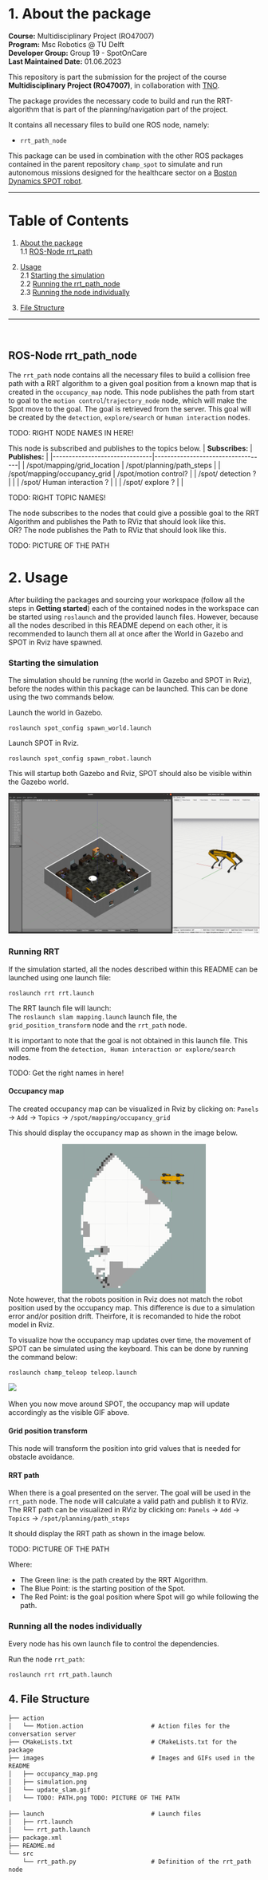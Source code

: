 # 1. About the package <a name="atp"></a>
 **Course:**  Multidisciplinary Project (RO47007) \
 **Program:** Msc Robotics @ TU Delft            
 **Developer Group:**  Group 19 - SpotOnCare                     
 **Last Maintained Date:**  01.06.2023   

This repository is part the submission for the project of the course **Multidisciplinary Project (RO47007)**, in collaboration with  [TNO](https://www.tno.nl/en?gclid=.CjwKCAjw1MajBhAcEiwAagW9MSsTkBs0QeVZAyaxq9Fz1mtmGNJCkYzUVTuIwKk3bHhMCr6WwW6XnhoCvmsQAvD_BwE).


The package provides the necessary code to build and run the RRT-algorithm that is part of the planning/navigation part of the project.

  
It contains all necessary files to build one ROS node, namely: 
- ``rrt_path_node`` 

This package can be used in combination with the other ROS packages contained in the parent repository ``champ_spot`` to simulate and run autonomous missions designed for the healthcare sector on a [Boston Dynamics SPOT robot](https://www.bostondynamics.com/products/spot).

--- 

# Table of Contents

1.  [About the package](#atp) \
    1.1 [ROS-Node rrt_path](#r1)

2. [Usage](#u)\
    2.1 [Starting the simulation](#rsim)\
    2.2 [Running the rrt_path_node](#rbrac)\
    2.3 [Running the node individually](#rind)

3. [File Structure](#fs)




---

<p>&nbsp;</p>



## ROS-Node rrt_path_node <a name="r1"></a>
The ``rrt_path`` node contains all the necessary files to build a collision free path with a RRT algorithm to a given goal position from a known map that is created in the ``occupancy_map`` node. This node publishes the path from start to goal to the ``motion control``/``trajectory_node`` node, which will make the Spot move to the goal. The goal is retrieved from the server. This goal will be created by the ``detection``, ``explore/search`` or ``human interaction`` nodes.

TODO: RIGHT NODE NAMES IN HERE!

<!--
- Given a the goal position in the OccupancyGrid and using the RRT algorithm, creates a path consisting of MoveBaseAction goals.
- Sends a GoalStatusArray to the ``trajectory_node`` to execute the path. -->

This node is subscribed and publishes to the topics below.
| **Subscribes:**               | **Publishes:**                    |
|-------------------------------|-----------------------------------|
| /spot/mapping/grid_location | /spot/planning/path_steps |
| /spot/mapping/occupancy_grid  | /spot/motion control? |
| /spot/ detection  ? | |
| /spot/ Human interaction ? | |
| /spot/ explore ? | |

TODO: RIGHT TOPIC NAMES!

The node subscribes to the nodes that could give a possible goal to the RRT Algorithm and publishes the Path to RViz that should look like this.\
OR?
The node publishes the Path to RViz that should look like this.


TODO: PICTURE OF THE PATH
<!-- <div style="text-align:center">
 <img src="images/depth_image.png">
</div> -->

# 2. Usage <a name="u"></a>

After building the packages and sourcing your workspace (follow all the steps in **Getting started**) each of the contained nodes in the workspace can be started using ``roslaunch`` and the provided launch files. However, because all the nodes described in this README depend on each other, it is recommended to launch them all at once after the World in Gazebo and SPOT in Rviz have spawned.

### Starting the simulation <a name="rsim"></a>
The simulation should be running (the world in Gazebo and SPOT in Rviz), before the nodes within this package can be launched. This can be done using the two commands below.

Launch the world in Gazebo.
```console
roslaunch spot_config spawn_world.launch
```
Launch SPOT in Rviz.
```console
roslaunch spot_config spawn_robot.launch
```

This will startup both Gazebo and Rviz, SPOT should also be visible within the Gazebo world.

<div style="text-align:center">
 <img src="images/simulation.png">
</div>

### Running RRT <a name="rbrac"></a>

If the simulation started, all the nodes described within this README can be launched using one launch file:

```console
roslaunch rrt rrt.launch
```

The RRT launch file will launch: \
The ``roslaunch slam mapping.launch`` launch file, the ``grid_position_transform`` node and the ``rrt_path`` node.

It is important to note that the goal is not obtained in this launch file. This will come from the ``detection, Human interaction or explore/search `` nodes.

TODO: Get the right names in here!

#### Occupancy map
The created occupancy map can be visualized in Rviz by clicking on:
``Panels`` &rarr; ``Add`` &rarr; ``Topics`` &rarr; ``/spot/mapping/occupancy_grid``

This should display the occupancy map as shown in the image below. 
<div style="text-align:center">
 <img src="images/occupancy_map.png", height=300>
</div

Note however, that the robots position in Rviz does not match the robot position used by the occupancy map. This difference is due to a simulation error and/or position drift. Theirfore, it is recomanded to hide the robot model in Rviz.

To visualize how the occupancy map updates over time, the movement of SPOT can be simulated using the keyboard. This can be done by running the command below:
```console
roslaunch champ_teleop teleop.launch
```

![](images/update_slam.gif)

When you now move around SPOT, the occupancy map will update accordingly as the visible GIF above.

#### Grid position transform
This node will transform the position into grid values that is needed for obstacle avoidance.

#### RRT path
When there is a goal presented on the server. The goal will be used in the ``rrt_path`` node. The node will calculate a valid path and publish it to RViz.\
The RRT path can be visualized in RViz by clicking on:
``Panels`` &rarr; ``Add`` &rarr; ``Topics`` &rarr; ``/spot/planning/path_steps``

It should display the RRT path as shown in the image below. 

TODO: PICTURE OF THE PATH
<!-- <div style="text-align:center">
 <img src="images/occupancy_map.png", height=300>
</div -->

Where:
- The Green line: is the path created by the RRT Algorithm.
- The Blue Point: is the starting position of the Spot.
- The Red Point: is the goal position where Spot will go while following the path.


### Running all the nodes individually <a name="rind"></a>
Every node has his own launch file to control the dependencies.

Run the node ``rrt_path``:
```console
roslaunch rrt rrt_path.launch
```

## 4. File Structure <a name="fs"></a>

````
├── action
│   └── Motion.action                   # Action files for the conversation server
├── CMakeLists.txt                      # CMakeLists.txt for the package
├── images                              # Images and GIFs used in the README
│   ├── occupancy_map.png
│   ├── simulation.png
│   └── update_slam.gif
│   └── TODO: PATH.png TODO: PICTURE OF THE PATH

├── launch                              # Launch files
│   ├── rrt.launch
│   └── rrt_path.launch
├── package.xml
├── README.md
└── src
    └── rrt_path.py                     # Definition of the rrt_path node
````
